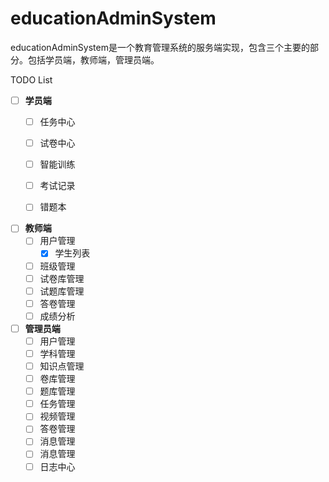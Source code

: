 # educationAdminSystem
educationAdminSystem是一个教育管理系统的服务端实现，包含三个主要的部分。包括学员端，教师端，管理员端。

TODO List
- [ ] **学员端**
    - [ ] 任务中心
    - [ ] 试卷中心
    - [ ] 智能训练
    - [ ] 考试记录
    - [ ] 错题本


- [ ] **教师端**
    - [ ] 用户管理
      - [x]  学生列表
    - [ ] 班级管理
    - [ ] 试卷库管理
    - [ ] 试题库管理
    - [ ] 答卷管理
    - [ ] 成绩分析

- [ ] **管理员端**
    - [ ] 用户管理
    - [ ] 学科管理
    - [ ] 知识点管理
    - [ ] 卷库管理
    - [ ] 题库管理
    - [ ] 任务管理
    - [ ] 视频管理
    - [ ] 答卷管理
    - [ ] 消息管理
    - [ ] 消息管理
    - [ ] 日志中心